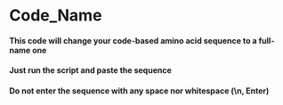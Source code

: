 # **Code_Name**

#### This code will change your code-based amino acid sequence to a full-name one
#### Just run the script and paste the sequence
#### Do not enter the sequence with any space nor whitespace (\n, Enter)
